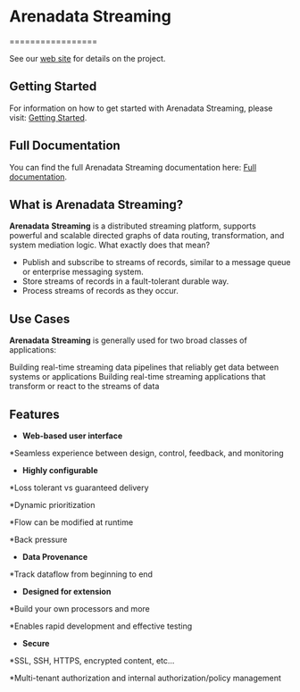 # Arenadata Streaming
=================

See our [web site](https://arenadata.tech/products/ads/) for details on the project.

## Getting Started

For information on how to get started with Arenadata Streaming, please visit: [Getting Started](https://storage.googleapis.com/arenadata-repo/docs/ads/pdf/v1.0.0/%D0%A3%D1%81%D1%82%D0%B0%D0%BD%D0%BE%D0%B2%D0%BA%D0%B0%20Arenadata%20Streaming.pdf).

## Full Documentation

You can find the full Arenadata Streaming documentation here: [Full documentation](https://docs.arenadata.io/ads/).

## What is Arenadata Streaming?

<strong>Arenadata</strong> <strong>Streaming</strong> is a distributed streaming platform, supports powerful and scalable directed graphs of data routing, transformation, and system mediation logic. What exactly does that mean?

* Publish and subscribe to streams of records, similar to a message queue or enterprise messaging system.
* Store streams of records in a fault-tolerant durable way.
* Process streams of records as they occur.

## Use Cases

<strong>Arenadata</strong> <strong>Streaming</strong> is generally used for two broad classes of applications:

Building real-time streaming data pipelines that reliably get data between systems or applications
Building real-time streaming applications that transform or react to the streams of data

## Features

* <strong>Web-based user interface</strong>

*Seamless experience between design, control, feedback, and monitoring

* <strong>Highly configurable</strong>

*Loss tolerant vs guaranteed delivery

*Dynamic prioritization

*Flow can be modified at runtime

*Back pressure

* <strong>Data Provenance</strong>

*Track dataflow from beginning to end

* <strong>Designed for extension</strong>

*Build your own processors and more

*Enables rapid development and effective testing

* <strong>Secure</strong>

*SSL, SSH, HTTPS, encrypted content, etc...

*Multi-tenant authorization and internal authorization/policy management
